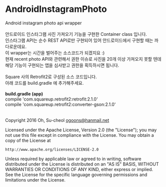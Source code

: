 # AndroidInstagramPhoto
Android instagram photo api wrapper
<br><br>
안드로이드 인스타그램 사진 가져오기 기능을 구현한 Container class 입니다.<br>
인스타그램 API는 순수 REST API로만 구현되어 있어 안드로이드에서 구현할 때는 까다로운데요.<br>
이 wrapper는 시간을 벌어주는 소스코드가 되겠지요 :)<br>
현재 recent photo API와 관련해서 권한 이슈로 사진을 20개 이상 가져오지 못할 텐데<br>
해당 기능이 구현되는 앱을 심사받고 권한을 획득하시면 됩니다.<br>
<br>
Square 사의 Retrofit2로 구성된 소스 코드입니다.<br>
아래 코드를 build.gradle 에 추가해주세요.<br>
<br>
<b>build.gradle (app)</b><br>
compile 'com.squareup.retrofit2:retrofit:2.1.0' <br>
compile 'com.squareup.retrofit2:converter-gson:2.1.0'<br>
<br>
<br>
Copyright 2016 Oh, Su-cheol <ogoons@hanmail.net>

Licensed under the Apache License, Version 2.0 (the "License");
you may not use this file except in compliance with the License.
You may obtain a copy of the License at

    http://www.apache.org/licenses/LICENSE-2.0

Unless required by applicable law or agreed to in writing, software
distributed under the License is distributed on an "AS IS" BASIS,
WITHOUT WARRANTIES OR CONDITIONS OF ANY KIND, either express or implied.
See the License for the specific language governing permissions and
limitations under the License.
